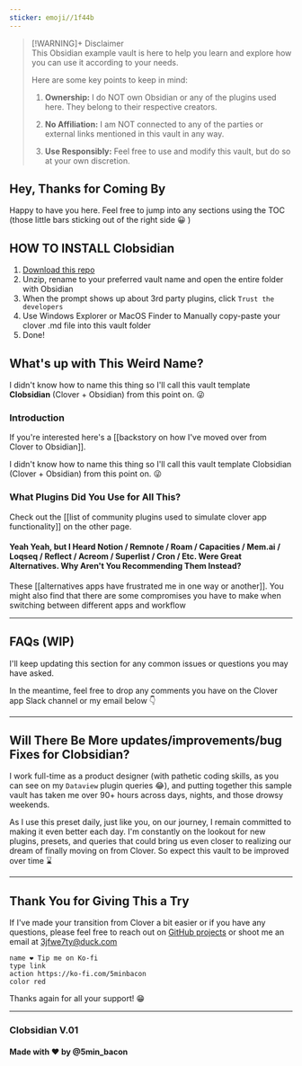 ```yaml
---
sticker: emoji//1f44b
---
```


> [!WARNING]+ Disclaimer  
> This Obsidian example vault is here to help you learn and explore how you can use it according to your needs.
> 
> Here are some key points to keep in mind:
> 
> 1. **Ownership:** I do NOT own Obsidian or any of the plugins used here. They belong to their respective creators.
> 	 
> 2. **No Affiliation:** I am NOT connected to any of the parties or external links mentioned in this vault in any way.
> 	 
> 3. **Use Responsibly:** Feel free to use and modify this vault, but do so at your own discretion.
> 	

## Hey, Thanks for Coming By

Happy to have you here. Feel free to jump into any sections using the TOC (those little bars sticking out of the right side 😀 )

## HOW TO INSTALL Clobsidian

1. [Download this repo](https://github.com/smokebacon/Clobsidian/archive/refs/tags/v.0.0.2.zip)
2. Unzip, rename to your preferred vault name and open the entire folder with Obsidian
3. When the prompt shows up about 3rd party plugins, click `Trust the developers`
4. Use Windows Explorer or MacOS Finder to Manually copy-paste your clover .md file into this vault folder
5. Done!

## What's up with This Weird Name?

I didn't know how to name this thing so I'll call this vault template **Clobsidian** (Clover + Obsidian) from this point on. 😜

### Introduction

If you're interested here's a [[backstory on how I've moved over from Clover to Obsidian]].

I didn't know how to name this thing so I'll call this vault template Clobsidian (Clover + Obsidian) from this point on. 😜

### What Plugins Did You Use for All This?

Check out the [[list of community plugins used to simulate clover app functionality]] on the other page.

#### Yeah Yeah, but I Heard Notion / Remnote / Roam / Capacities / Mem.ai / Loqseq / Reflect / Acreom / Superlist / Cron / Etc. Were Great Alternatives. Why Aren't You Recommending Them Instead?

These [[alternatives apps have frustrated me in one way or another]]. You might also find that there are some compromises you have to make when switching between different apps and workflow 

---

## FAQs (WIP)

I'll keep updating this section for any common issues or questions you may have asked.

In the meantime, feel free to drop any comments you have on the Clover app Slack channel or my email below 👇

---

## Will There Be More updates/improvements/bug Fixes for Clobsidian?

I work full-time as a product designer (with pathetic coding skills, as you can see on my `Dataview` plugin queries 😂), and putting together this sample vault has taken me over 90+ hours across days, nights, and those drowsy weekends.

As I use this preset daily, just like you, on our journey, I remain committed to making it even better each day. I'm constantly on the lookout for new plugins, presets, and queries that could bring us even closer to realizing our dream of finally moving on from Clover. So expect this vault to be improved over time ⌛

---

## Thank You for Giving This a Try

If I've made your transition from Clover a bit easier or if you have any questions, please feel free to reach out on [GitHub projects](https://github.com/smokebacon/Clobsidian) or shoot me an email at [3jfwe7ty@duck.com](mailto:3jfwe7ty@duck.com)

```button
name ❤️ Tip me on Ko-fi
type link
action https://ko-fi.com/5minbacon
color red
```

Thanks again for all your support! 😁

---

### Clobsidian V.01

#### Made with ❤️ by @5min_bacon
